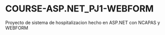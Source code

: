 # COURSE-ASP.NET_PJ1-WEBFORM
Proyecto de sistema de hospitalizacion hecho en ASP.NET con NCAPAS y WEBFORM
